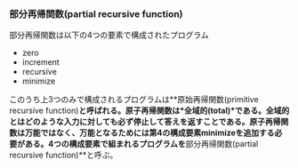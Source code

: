### 部分再帰関数(partial recursive function)
部分再帰関数は以下の4つの要素で構成されたプログラム
 - zero
 - increment
 - recursive
 - minimize

このうち上3つのみで構成されるプログラムは**原始再帰関数(primitive recursive function)**と呼ばれる。原子再帰関数は*全域的(total)*である。全域的とはどのような入力に対しても必ず停止して答えを返すことである。原子再帰関数は万能ではなく、万能となるためには第4の構成要素minimizeを追加する必要がある。4つの構成要素で組まれるプログラムを**部分再帰関数(partial recursive function)**と呼ぶ。